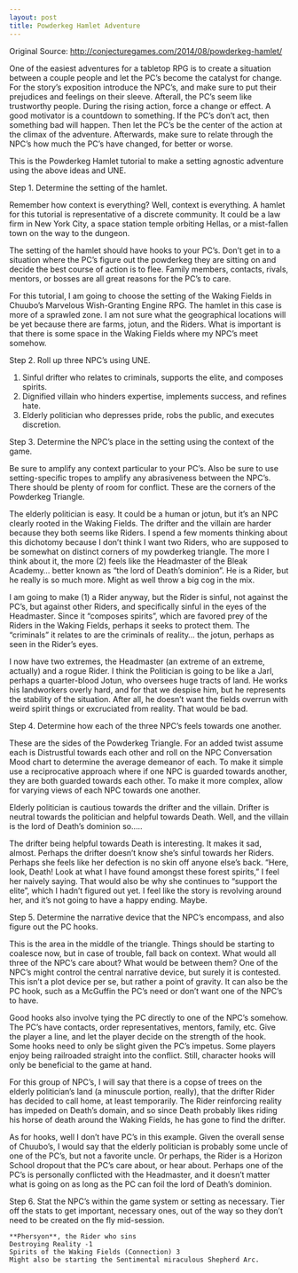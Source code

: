 ```yaml
---
layout: post
title: Powderkeg Hamlet Adventure
---
```


Original Source: http://conjecturegames.com/2014/08/powderkeg-hamlet/

One of the easiest adventures for a tabletop RPG is to create a situation between a couple people and let the PC’s become the catalyst for change. For the story’s exposition introduce the NPC’s, and make sure to put their prejudices and feelings on their sleeve. Afterall, the PC’s seem like trustworthy people. During the rising action, force a change or effect. A good motivator is a countdown to something. If the PC’s don’t act, then something bad will happen. Then let the PC’s be the center of the action at the climax of the adventure. Afterwards, make sure to relate through the NPC’s how much the PC’s have changed, for better or worse.

This is the Powderkeg Hamlet tutorial to make a setting agnostic adventure using the above ideas and UNE.

Step 1. Determine the setting of the hamlet.

Remember how context is everything? Well, context is everything. A hamlet for this tutorial is representative of a discrete community. It could be a law firm in New York City, a space station temple orbiting Hellas, or a mist-fallen town on the way to the dungeon.

The setting of the hamlet should have hooks to your PC’s. Don’t get in to a situation where the PC’s figure out the powderkeg they are sitting on and decide the best course of action is to flee. Family members, contacts, rivals, mentors, or bosses are all great reasons for the PC’s to care.

For this tutorial, I am going to choose the setting of the Waking Fields in Chuubo’s Marvelous Wish-Granting Engine RPG. The hamlet in this case is more of a sprawled zone. I am not sure what the geographical locations will be yet because there are farms, jotun, and the Riders. What is important is that there is some space in the Waking Fields where my NPC’s meet somehow.

 

Step 2. Roll up three NPC’s using UNE.

1. Sinful drifter who relates to criminals, supports the elite, and composes spirits.
2. Dignified villain who hinders expertise, implements success, and refines hate.
3. Elderly politician who depresses pride, robs the public, and executes discretion.
 

Step 3. Determine the NPC’s place in the setting using the context of the game.

Be sure to amplify any context particular to your PC’s. Also be sure to use setting-specific tropes to amplify any abrasiveness between the NPC’s. There should be plenty of room for conflict. These are the corners of the Powderkeg Triangle.

The elderly politician is easy. It could be a human or jotun, but it’s an NPC clearly rooted in the Waking Fields. The drifter and the villain are harder because they both seems like Riders. I spend a few moments thinking about this dichotomy because I don’t think I want two Riders, who are supposed to be somewhat on distinct corners of my powderkeg triangle. The more I think about it, the more (2) feels like the Headmaster of the Bleak Academy… better known as “the lord of Death’s dominion”. He is a Rider, but he really is so much more. Might as well throw a big cog in the mix.
    
I am going to make (1) a Rider anyway, but the Rider is sinful, not against the PC’s, but against other Riders, and specifically sinful in the eyes of the Headmaster. Since it “composes spirits”, which are favored prey of the Riders in the Waking Fields, perhaps it seeks to protect them. The “criminals” it relates to are the criminals of reality… the jotun, perhaps as seen in the Rider’s eyes.
    
I now have two extremes, the Headmaster (an extreme of an extreme, actually) and a rogue Rider. I think the Politician is going to be like a Jarl, perhaps a quarter-blood Jotun, who oversees huge tracts of land. He works his landworkers overly hard, and for that we despise him, but he represents the stability of the situation. After all, he doesn’t want the fields overrun with weird spirit things or excruciated from reality. That would be bad.

 

Step 4. Determine how each of the three NPC’s feels towards one another.

These are the sides of the Powderkeg Triangle. For an added twist assume each is Distrustful towards each other and roll on the NPC Conversation Mood chart to determine the average demeanor of each.  To make it simple use a reciprocative approach where if one NPC is guarded towards another, they are both guarded towards each other. To make it more complex, allow for varying views of each NPC towards one another.

Elderly politician is cautious towards the drifter and the villain.  Drifter is neutral towards the politician and helpful towards Death. Well, and the villain is the lord of Death’s dominion so….. 
    
The drifter being helpful towards Death is interesting. It makes it sad, almost. Perhaps the drifter doesn’t know she’s sinful towards her Riders. Perhaps she feels like her defection is no skin off anyone else’s back. “Here, look, Death! Look at what I have found amongst these forest spirits,” I feel her naively saying. That would also be why she continues to “support the elite”, which I hadn’t figured out yet. I feel like the story is revolving around her, and it’s not going to have a happy ending. Maybe.

 

Step 5. Determine the narrative device that the NPC’s encompass, and also figure out the PC hooks.

This is the area in the middle of the triangle. Things should be starting to coalesce now, but in case of trouble, fall back on context. What would all three of the NPC’s care about? What would be between them? One of the NPC’s might control the central narrative device, but surely it is contested. This isn’t a plot device per se, but rather a point of gravity. It can also be the PC hook, such as a McGuffin the PC’s need or don’t want one of the NPC’s to have.

Good hooks also involve tying the PC directly to one of the NPC’s somehow. The PC’s have contacts, order representatives, mentors, family, etc. Give the player a line, and let the player decide on the strength of the hook. Some hooks need to only be slight given the PC’s impetus. Some players enjoy being railroaded straight into the conflict. Still, character hooks will only be beneficial to the game at hand.

For this group of NPC’s, I will say that there is a copse of trees on the elderly politician’s land (a minuscule portion, really), that the drifter Rider has decided to call home, at least temporarily. The Rider reinforcing reality has impeded on Death’s domain, and so since Death probably likes riding his horse of death around the Waking Fields, he has gone to find the drifter. 
    
As for hooks, well I don’t have PC’s in this example. Given the overall sense of Chuubo’s, I would say that the elderly politician is probably some uncle of one of the PC’s, but not a favorite uncle. Or  perhaps, the Rider is a Horizon School dropout that the PC’s care about, or hear about. Perhaps one of the PC’s is personally conflicted with the Headmaster, and it doesn’t matter what is going on as long as the PC can foil the lord of Death’s dominion. 

 

Step 6. Stat the NPC’s within the game system or setting as necessary. Tier off the stats to get important, necessary ones, out of the way so they don’t need to be created on the fly mid-session.

    **Phersyon**, the Rider who sins
    Destroying Reality -1
    Spirits of the Waking Fields (Connection) 3
    Might also be starting the Sentimental miraculous Shepherd Arc.
